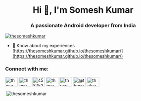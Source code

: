 <h1 align="center">Hi 👋, I'm Somesh Kumar</h1>
<h3 align="center">A passionate Android developer from India</h3>

<p align="left"> <a href="https://twitter.com/thesomeshkumar" target="blank"><img src="https://img.shields.io/twitter/follow/thesomeshkumar?logo=twitter&style=for-the-badge" alt="thesomeshkumar" /></a> </p>

- 📄 Know about my experiences [https://thesomeshkumar.github.io/thesomeshkumar/](https://thesomeshkumar.github.io/thesomeshkumar/)

<p align="left">
<h3 align="left">Connect with me:</h3>
<a href="https://twitter.com/thesomeshkumar" target="blank"><img align="center" src="https://cdn.jsdelivr.net/npm/simple-icons@3.0.1/icons/twitter.svg" alt="thesomeshkumar" height="30" width="40" /></a>
<a href="https://linkedin.com/in/thesomeshkumar" target="blank"><img align="center" src="https://cdn.jsdelivr.net/npm/simple-icons@3.0.1/icons/linkedin.svg" alt="thesomeshkumar" height="30" width="40" /></a>
<a href="https://stackoverflow.com/users/4587527" target="blank"><img align="center" src="https://cdn.jsdelivr.net/npm/simple-icons@3.0.1/icons/stackoverflow.svg" alt="4587527" height="30" width="40" /></a>
<a href="https://fb.com/thesomeshkumar" target="blank"><img align="center" src="https://cdn.jsdelivr.net/npm/simple-icons@3.0.1/icons/facebook.svg" alt="thesomeshkumar" height="30" width="40" /></a>
<a href="https://instagram.com/thesomeshkumar" target="blank"><img align="center" src="https://cdn.jsdelivr.net/npm/simple-icons@3.0.1/icons/instagram.svg" alt="thesomeshkumar" height="30" width="40" /></a>
<a href="https://medium.com/@thesomeshkumar" target="blank"><img align="center" src="https://cdn.jsdelivr.net/npm/simple-icons@3.0.1/icons/medium.svg" alt="@thesomeshkumar" height="30" width="40" /></a>
<a href="https://www.hackerrank.com/thatsomeshkumar" target="blank"><img align="center" src="https://cdn.jsdelivr.net/npm/simple-icons@3.0.1/icons/hackerrank.svg" alt="thatsomeshkumar" height="30" width="40" /></a>
</p>

<p>&nbsp;<img align="center" src="https://github-readme-stats.vercel.app/api?username=thesomeshkumar&show_icons=true" alt="thesomeshkumar" /></p>
